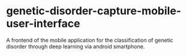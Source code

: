 # genetic-disorder-capture-mobile-user-interface
A frontend of the mobile application for the classification of genetic disorder through deep learning via android smartphone. 
